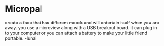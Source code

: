 # Micropal
create a face that has different moods and will entertain itself when you are away. you use a microview along with a 
USB breakout board. it can plug in to your computer or you can attach a battery to make your little friend portable.
-lunai
